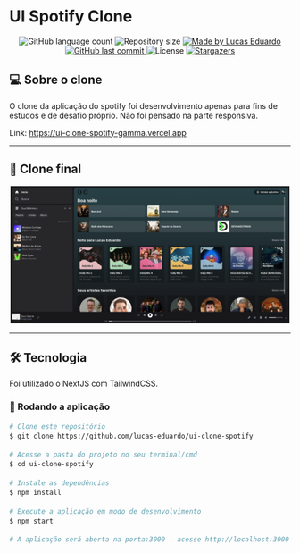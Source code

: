 # UI Spotify Clone

<p align="center">
  <img alt="GitHub language count" src="https://img.shields.io/github/languages/count/lucas-eduardo/ui-clone-spotify?color=%2304D361">

  <img alt="Repository size" src="https://img.shields.io/github/repo-size/lucas-eduardo/ui-clone-spotify">

  <a href="https://www.linkedin.com/in/lucasdeveloperti/">
    <img alt="Made by Lucas Eduardo" src="https://img.shields.io/badge/made%20by-Lucas Eduardo-%2304D361">
  </a>

  <a href="https://github.com/lucas-eduardo/ui-clone-spotify/commits/master">
    <img alt="GitHub last commit" src="https://img.shields.io/github/last-commit/lucas-eduardo/ui-clone-spotify">
  </a>

  <img alt="License" src="https://img.shields.io/badge/license-MIT-brightgreen">

   <a href="https://github.com/lucas-eduardo/ui-clone-spotify/stargazers">
    <img alt="Stargazers" src="https://img.shields.io/github/stars/lucas-eduardo/ui-clone-spotify?style=social">
  </a>
</p>

## 💻 Sobre o clone

O clone da aplicação do spotify foi desenvolvimento apenas para fins de estudos e de desafio próprio. Não foi pensado na parte responsiva.

Link: https://ui-clone-spotify-gamma.vercel.app

---

## 🎨 Clone final

<div align="center">
  <img src=".github/printScreen.png" width="500" />
</div>

---

## 🛠 Tecnologia

Foi utilizado o NextJS com TailwindCSS.

### 🧭 Rodando a aplicação

```bash
# Clone este repositório
$ git clone https://github.com/lucas-eduardo/ui-clone-spotify

# Acesse a pasta do projeto no seu terminal/cmd
$ cd ui-clone-spotify

# Instale as dependências
$ npm install

# Execute a aplicação em modo de desenvolvimento
$ npm start

# A aplicação será aberta na porta:3000 - acesse http://localhost:3000
```